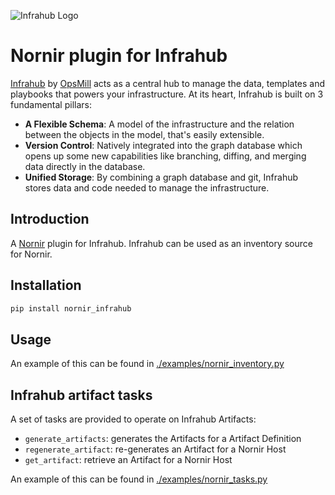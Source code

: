 <!-- markdownlint-disable -->
![Infrahub Logo](https://assets-global.website-files.com/657aff4a26dd8afbab24944b/657b0e0678f7fd35ce130776_Logo%20INFRAHUB.svg)
<!-- markdownlint-restore -->

# Nornir plugin for Infrahub

[Infrahub](https://github.com/opsmill/infrahub) by [OpsMill](https://opsmill.com) acts as a central hub to manage the data, templates and playbooks that powers your infrastructure. At its heart, Infrahub is built on 3 fundamental pillars:

- **A Flexible Schema**: A model of the infrastructure and the relation between the objects in the model, that's easily extensible.
- **Version Control**: Natively integrated into the graph database which opens up some new capabilities like branching, diffing, and merging data directly in the database.
- **Unified Storage**: By combining a graph database and git, Infrahub stores data and code needed to manage the infrastructure.

## Introduction

A [Nornir](https://github.com/nornir-automation/nornir) plugin for Infrahub. Infrahub can be used as an inventory source for Nornir.

## Installation

```bash
pip install nornir_infrahub
```

## Usage

An example of this can be found in [./examples/nornir_inventory.py](./examples/nornir_inventory.py)

## Infrahub artifact tasks

A set of tasks are provided to operate on Infrahub Artifacts:

- `generate_artifacts`: generates the Artifacts for a Artifact Definition
- `regenerate_artifact`: re-generates an Artifact for a Nornir Host
- `get_artifact`: retrieve an Artifact for a Nornir Host

An example of this can be found in [./examples/nornir_tasks.py](./examples/nornir_tasks.py)

